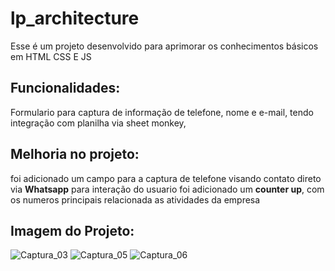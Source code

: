 # lp_architecture
Esse é um projeto desenvolvido para aprimorar os conhecimentos básicos em HTML CSS E JS

## Funcionalidades:

Formulario para captura de informação de telefone, nome e e-mail, tendo integração com planilha via sheet monkey, 

## Melhoria no projeto:
foi adicionado um campo para a captura de telefone visando contato direto via **Whatsapp**
para interação do usuario foi adicionado um **counter up**, com os numeros principais relacionada as atividades da empresa

## Imagem do Projeto:
![Captura_03](https://github.com/alp3322/lp_architecture/assets/125411128/29f40e3c-fa15-412a-8a86-61fba2679700)
![Captura_05](https://github.com/alp3322/lp_architecture/assets/125411128/34610268-534b-4321-86d6-dbf16c7ccb7f)
![Captura_06](https://github.com/alp3322/lp_architecture/assets/125411128/a1d93f25-8114-4cff-8119-1d9855442fc1)

